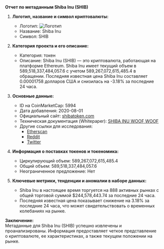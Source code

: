 **Отчет по метаданным Shiba Inu (SHIB)**

1. **Логотип, название и символ криптовалюты:**
   - Логотип: ![Логотип](https://s2.coinmarketcap.com/static/img/coins/64x64/5994.png)
   - Название: Shiba Inu
   - Символ: SHIB

2. **Категория проекта и его описание:**
   - Категория: токен
   - Описание: Shiba Inu (SHIB) — это криптовалюта, работающая на платформе Ethereum. Shiba Inu имеет текущий объем в 589,518,337,484,057.6 с учетом 589,267,072,615,485.4 в обращении. Последняя известная цена Shiba Inu составляет 0.00001758 долларов США и снизилась на -3.18% за последние 24 часа.

3. **Основные данные:**
   - ID на CoinMarketCap: 5994
   - Дата добавления: 2020-08-01
   - Официальный сайт: [shibatoken.com](https://shibatoken.com/)
   - Техническая документация (Whitepaper): [SHIBA INU WOOF WOOF](https://github.com/shytoshikusama/woofwoofpaper/raw/main/SHIBA_INU_WOOF_WOOF.pdf)
   - Другие ссылки для исследования: 
     - [Etherscan](https://etherscan.io/token/0x95ad61b0a150d79219dcf64e1e6cc01f0b64c4ce)
     - [Reddit](https://reddit.com/r/SHIBArmy)
     - [Twitter](https://twitter.com/shibtoken)

4. **Информация о поставках токенов и токеномика:**
   - Циркулирующий объем: 589,267,072,615,485.4
   - Общий объем: 589,518,337,484,057.6
   - Неограниченное предложение: Нет

5. **Ключевые метрики, тенденции и аномалии в наборе данных:**
   - Shiba Inu в настоящее время торгуется на 888 активных рынках с общей торговой суммой $244,578,443.74 за последние 24 часа.
   - Последняя известная цена показывает снижение на 3.18% за последние 24 часа, что может свидетельствовать о временных колебаниях на рынке.

**Заключение:**  
Метаданные для Shiba Inu (SHIB) успешно извлечены и проанализированы. Информация предоставляет четкое представление о криптовалюте, ее характеристиках, а также текущем положении на рынке.
